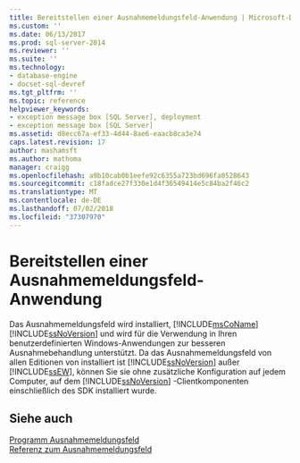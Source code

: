 ```yaml
---
title: Bereitstellen einer Ausnahmemeldungsfeld-Anwendung | Microsoft-Dokumentation
ms.custom: ''
ms.date: 06/13/2017
ms.prod: sql-server-2014
ms.reviewer: ''
ms.suite: ''
ms.technology:
- database-engine
- docset-sql-devref
ms.tgt_pltfrm: ''
ms.topic: reference
helpviewer_keywords:
- exception message box [SQL Server], deployment
- exception message box [SQL Server]
ms.assetid: d8ecc67a-ef33-4d44-8ae6-eaacb8ca3e74
caps.latest.revision: 17
author: mashamsft
ms.author: mathoma
manager: craigg
ms.openlocfilehash: a9b10cab0b1eefe92c6355a723bd696fa0528643
ms.sourcegitcommit: c18fadce27f330e1d4f36549414e5c84ba2f46c2
ms.translationtype: MT
ms.contentlocale: de-DE
ms.lasthandoff: 07/02/2018
ms.locfileid: "37307970"
---
```

# <a name="deploying-an-exception-message-box-application"></a>Bereitstellen einer Ausnahmemeldungsfeld-Anwendung
  Das Ausnahmemeldungsfeld wird installiert, [!INCLUDE[msCoName](../../includes/msconame-md.md)] [!INCLUDE[ssNoVersion](../../includes/ssnoversion-md.md)] und wird für die Verwendung in Ihren benutzerdefinierten Windows-Anwendungen zur besseren Ausnahmebehandlung unterstützt. Da das Ausnahmemeldungsfeld von allen Editionen von installiert ist [!INCLUDE[ssNoVersion](../../includes/ssnoversion-md.md)] außer [!INCLUDE[ssEW](../../includes/ssew-md.md)], können Sie sie ohne zusätzliche Konfiguration auf jedem Computer, auf dem [!INCLUDE[ssNoVersion](../../includes/ssnoversion-md.md)] -Clientkomponenten einschließlich des SDK installiert wurde.  
  
## <a name="see-also"></a>Siehe auch  
 [Programm Ausnahmemeldungsfeld](../../../2014/database-engine/dev-guide/program-exception-message-box.md)   
 [Referenz zum Ausnahmemeldungsfeld](../../../2014/database-engine/dev-guide/exception-message-box-reference.md)  
  
  
